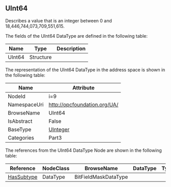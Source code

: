<!-- datatype -->
## UInt64
Describes a value that is an integer between 0 and 18,446,744,073,709,551,615.  
<!-- end of description -->
The fields of the UInt64 DataType are defined in the following table:  

|Name|Type|Description|
|---|---|---|
|UInt64|Structure||

The representation of the UInt64 DataType in the address space is shown in the following table:  

|Name|Attribute|
|---|---|
|NodeId|i=9|
|NamespaceUri|http://opcfoundation.org/UA/|
|BrowseName|UInt64|
|IsAbstract|False|
|BaseType|[UInteger](../../../Part3/DataTypes/UInteger/readme.md)|
|Categories|Part3|

The references from the UInt64 DataType Node are shown in the following table:  

|Reference|NodeClass|BrowseName|DataType|TypeDefinition|ModellingRule|
|---|---|---|---|---|---|
|[HasSubtype](../../../Part3/ReferenceTypes/HasSubtype/readme.md)|DataType|BitFieldMaskDataType||||

